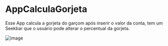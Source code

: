# AppCalculaGorjeta
Esse App calcula a gorjeta do garçom após inserir o valor da conta, tem um Seekbar que o usuário pode alterar o percentual da gorjeta.

![image](https://github.com/Paulo-Galego/AppCalculaGorjeta/assets/36347510/9d38f62d-a5f9-48c4-8d9d-577276b9c004)
